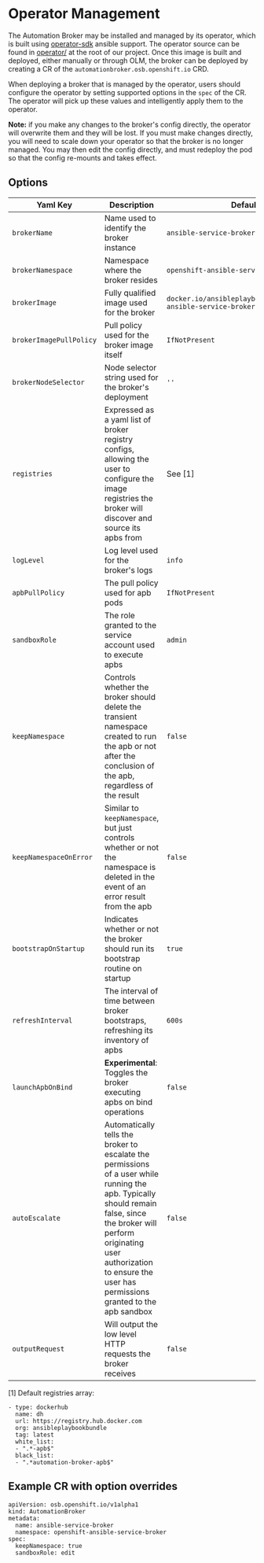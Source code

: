 # Operator Management

The Automation Broker may be installed and managed by its operator, which is built using
[operator-sdk](https://github.com/operator-framework/operator-sdk) ansible support. The operator source can be found in [operator/](..operator)
at the root of our project. Once this image is built and deployed, either manually or
through OLM, the broker can be deployed by creating a CR of the `automationbroker.osb.openshift.io`
CRD.

When deploying a broker that is managed by the operator, users should configure the operator
by setting supported options in the `spec` of the CR. The operator will pick up these values and
intelligently apply them to the operator.

**Note:** if you make any changes to the broker's config
directly, the operator will overwrite them and they will be lost. If you must make changes
directly, you will need to scale down your operator so that the broker is no longer managed.
You may then edit the config directly, and must redeploy the pod so that the config re-mounts
and takes effect.

## Options
| Yaml Key | Description | Default |
|----------|-------------|---------|
| `brokerName` | Name used to identify the broker instance | `ansible-service-broker` |
| `brokerNamespace` | Namespace where the broker resides | `openshift-ansible-service-broker` |
| `brokerImage` | Fully qualified image used for the broker | `docker.io/ansibleplaybookbundle/origin-ansible-service-broker:v3.11` |
| `brokerImagePullPolicy` | Pull policy used for the broker image itself | `IfNotPresent` |
| `brokerNodeSelector` | Node selector string used for the broker's deployment | `''` |
| `registries` | Expressed as a yaml list of broker registry configs, allowing the user to configure the image registries the broker will discover and source its apbs from | See [1]
| `logLevel` | Log level used for the broker's logs | `info` |
| `apbPullPolicy` | The pull policy used for apb pods | `IfNotPresent` |
| `sandboxRole` | The role granted to the service account used to execute apbs | `admin` |
| `keepNamespace` | Controls whether the broker should delete the transient namespace created to run the apb or not after the conclusion of the apb, regardless of the result | `false` |
| `keepNamespaceOnError` | Similar to `keepNamespace`, but just controls whether or not the namespace is deleted in the event of an error result from the apb | `false` |
| `bootstrapOnStartup` | Indicates whether or not the broker should run its bootstrap routine on startup | `true` |
| `refreshInterval` | The interval of time between broker bootstraps, refreshing its inventory of apbs | `600s` |
| `launchApbOnBind` | **Experimental**: Toggles the broker executing apbs on bind operations | `false` |
| `autoEscalate` | Automatically tells the broker to escalate the permissions of a user while running the apb. Typically should remain false, since the broker will perform originating user authorization to ensure the user has permissions granted to the apb sandbox | `false` |
| `outputRequest` | Will output the low level HTTP requests the broker receives | `false` |

[1] Default registries array:
```
- type: dockerhub
  name: dh
  url: https://registry.hub.docker.com
  org: ansibleplaybookbundle
  tag: latest
  white_list:
  - ".*-apb$"
  black_list:
  - ".*automation-broker-apb$"
```

## Example CR with option overrides

```
apiVersion: osb.openshift.io/v1alpha1
kind: AutomationBroker
metadata:
  name: ansible-service-broker
  namespace: openshift-ansible-service-broker
spec:
  keepNamespace: true
  sandboxRole: edit
```
